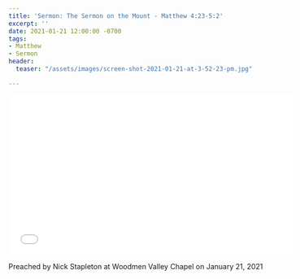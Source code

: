 ```yaml
---
title: 'Sermon: The Sermon on the Mount - Matthew 4:23-5:2'
excerpt: ''
date: 2021-01-21 12:00:00 -0700
tags:
- Matthew
- Sermon
header:
  teaser: "/assets/images/screen-shot-2021-01-21-at-3-52-23-pm.jpg"

---
```

<iframe width="560" height="315" src="[https://www.youtube.com/embed/l-oKXIVf-1M](https://www.youtube.com/embed/l-oKXIVf-1M "https://www.youtube.com/embed/l-oKXIVf-1M")" frameborder="0" allow="accelerometer; autoplay; clipboard-write; encrypted-media; gyroscope; picture-in-picture" allowfullscreen></iframe>

Preached by Nick Stapleton at Woodmen Valley Chapel on January 21, 2021